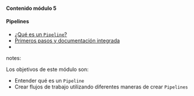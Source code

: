 #### Contenido módulo 5

#### Pipelines

* [¿Qué es un `Pipeline`?](/#what_is_a_pipeline)
* [Primeros pasos y documentación integrada](/#getting_started)
* []()

notes:

Los objetivos de este módulo son:

* Entender qué es un `Pipeline` 
* Crear flujos de trabajo utilizando diferentes maneras de crear `Pipelines`